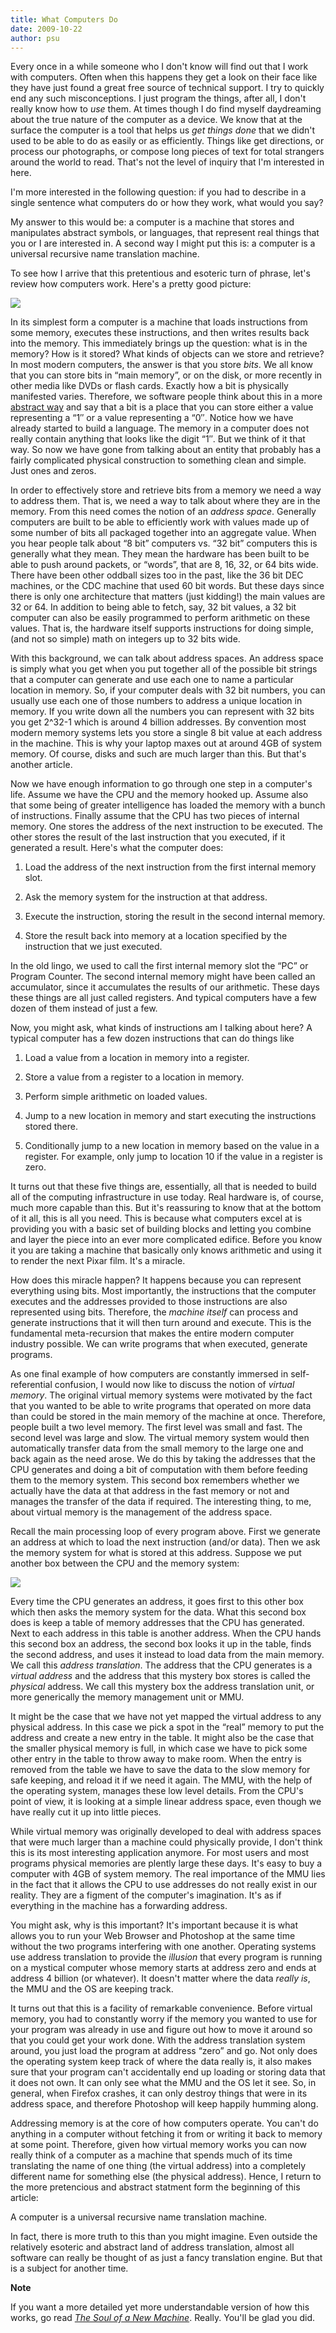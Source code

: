 ```yaml
---
title: What Computers Do
date: 2009-10-22
author: psu
---
```


Every once in a while someone who I don't know will find out that I work with computers. Often when this happens they get a look on their face like they have just found a great free source of technical support. I try to quickly end any such misconceptions. I just program the things, after all, I don't really know how to <em>use</em> them. At times though I do find myself daydreaming about the true nature of the computer as a device. We know that at the surface the computer is a tool that helps us <em>get things done</em> that we didn't used to be able to do as easily or as efficiently. Things like get directions, or process our photographs, or compose long pieces of text for total strangers around the world to read. That's not the level of inquiry that I'm interested in here.

I'm more interested in the following question: if you had to describe in a single sentence what computers do or how they work, what would you say?<br />
<span id="more-2308"></span>

My answer to this would be: a computer is a machine that stores and manipulates abstract symbols, or languages, that represent real things that you or I are interested in. A second way I might put this is: a computer is a universal recursive name translation machine.

To see how I arrive that this pretentious and esoteric turn of phrase, let's review how computers work. Here's a pretty good picture:

<img src="http://kvdpsu.org/cpu.png"><br />

In its simplest form a computer is a machine that loads instructions from some memory, executes these instructions, and then writes results back into the memory. This immediately brings up the question: what is in the memory? How is it stored? What kinds of objects can we store and retrieve? In most modern computers, the answer is that you store <em>bits</em>. We all know that you can store bits in &#8220;main memory&#8221;, or on the disk, or more recently in other media like DVDs or flash cards. Exactly how a bit is physically manifested varies. Therefore, we software people think about this in a more <a href="/the-abstraction-distraction-part-1.html">abstract way</a> and say that a bit is a place that you can store either a value representing a &#8220;1&#8243; or a value representing a &#8220;0&#8243;. Notice how we have already started to build a language. The memory in a computer does not really contain anything that looks like the digit &#8220;1&#8243;. But we think of it that way. So now we have gone from talking about an entity that probably has a fairly complicated physical construction to something clean and simple. Just ones and zeros.

In order to effectively store and retrieve bits from a memory we need a way to address them. That is, we need a way to talk about where they are in the memory. From this need comes the notion of an <em>address space</em>. Generally computers are built to be able to efficiently work with values made up of some number of bits all packaged together into an aggregate value. When you hear people talk about &#8220;8 bit&#8221; computers vs. &#8220;32 bit&#8221; computers this is generally what they mean. They mean the hardware has been built to be able to push around packets, or &#8220;words&#8221;, that are 8, 16, 32, or 64 bits wide. There have been other oddball sizes too in the past, like the 36 bit DEC machines, or the CDC machine that used 60 bit words. But these days since there is only one architecture that matters (just kidding!) the main values are 32 or 64. In addition to being able to fetch, say, 32 bit values, a 32 bit computer can also be easily programmed to perform arithmetic on these values. That is, the hardware itself supports instructions for doing simple, (and not so simple) math on integers up to 32 bits wide.

With this background, we can talk about address spaces. An address space is simply what you get when you put together all of the possible bit strings that a computer can generate and use each one to name a particular location in memory. So, if your computer deals with 32 bit numbers, you can usually use each one of those numbers to address a unique location in memory. If you write down all the numbers you can represent with 32 bits you get 2^32-1 which is around 4 billion addresses. By convention most modern memory systems lets you store a single 8 bit value at each address in the machine. This is why your laptop maxes out at around 4GB of system memory. Of course, disks and such are much larger than this. But that's another article.

Now we have enough information to go through one step in a computer's life. Assume we have the CPU and the memory hooked up. Assume also that some being of greater intelligence has loaded the memory with a bunch of instructions. Finally assume that the CPU has two pieces of internal memory. One stores the address of the next instruction to be executed. The other stores the result of the last instruction that you executed, if it generated a result. Here's what the computer does:

1. Load the address of the next instruction from the first internal memory slot.

2. Ask the memory system for the instruction at that address.

3. Execute the instruction, storing the result in the second internal memory.

4. Store the result back into memory at a location specified by the instruction that we just executed.

In the old lingo, we used to call the first internal memory slot the &#8220;PC&#8221; or Program Counter. The second internal memory might have been called an accumulator, since it accumulates the results of our arithmetic. These days these things are all just called registers. And typical computers have a few dozen of them instead of just a few.

Now, you  might ask, what kinds of instructions am I talking about here? A typical computer has a few dozen instructions that can do things like

1. Load a value from a location in memory into a register.

2. Store a value from a register to a location in memory.

3. Perform simple arithmetic on loaded values.

4. Jump to a new location in  memory and start executing the instructions stored there.

5. Conditionally jump to a new location in memory based on the value in a register. For example, only jump to location 10 if the value in a register is zero.

It turns out that these five things are, essentially, all that is needed to build all of the computing infrastructure in use today. Real hardware is, of course, much more capable than this. But it's reassuring to know that at the bottom of it all, this is all you need. This is because what computers excel at is providing you with a basic set of building blocks and letting you combine and layer the piece into an ever more complicated edifice. Before you know it you are taking a machine that basically only knows arithmetic and using it to render the next Pixar film. It's a miracle.

How does this miracle happen? It happens because you can represent everything using bits. Most importantly, the instructions that the computer executes and the addresses provided to those instructions are also represented using bits. Therefore, the <em>machine itself</em> can process and generate instructions that it will then turn around and execute. This is the fundamental meta-recursion that makes the entire modern computer industry possible. We can write programs that when executed, generate programs.

As one final example of how computers are constantly immersed in self-referential confusion, I would now like to discuss the notion of <em>virtual memory</em>. The original virtual memory systems were motivated by the fact that you wanted to be able to write programs that operated on more data than could be stored in the main memory of the machine at once. Therefore, people built a two level memory. The first level was small and fast. The second level was large and slow. The virtual memory system would then automatically transfer data from the small memory to the large one and back again as the need arose. We do this by taking the addresses that the CPU generates and doing a bit of computation with them before feeding them to the memory system. This second box remembers whether we actually have the data at that address in the fast memory or not and manages the transfer of the data if required. The interesting thing, to me, about virtual memory is the management of the address space.

Recall the main processing loop of every program above. First we generate an address at which to load the next instruction (and/or data). Then we ask the memory system for what is stored at this address. Suppose we put another box between the CPU and the memory system:

<img src="http://kvdpsu.org/vm.png"><br />

Every time the CPU generates an address, it goes first to this other box which then asks the memory system for the data. What this second box does is keep a table of memory addresses that the CPU has generated. Next to each address in this table is another address. When the CPU hands this second box an address, the second box looks it up in the table, finds the second address, and uses it instead to load data from the main memory. We call this <em>address translation</em>. The address that the CPU generates is a <em>virtual address</em> and the address that this mystery box stores is called the <em>physical</em> address. We call this mystery box the address translation unit, or more generically the memory management unit or MMU.

It might be the case that we have not yet mapped the virtual address to any physical address. In this case we pick a spot in the &#8220;real&#8221; memory to put the address and create a new entry in the table. It might also be the case that the smaller physical memory is full, in which case we have to pick some other entry in the table to throw away to make room. When the entry is removed from the table we have to save the data to the slow memory for safe keeping, and reload it if we need it again. The MMU, with the help of the operating system, manages these low level details. From the CPU's point of view, it is looking at a simple linear address space, even though we have really cut it up into little pieces.

While virtual memory was originally developed to deal with address spaces that were much larger than a machine could physically provide, I don't think this is its most interesting application anymore. For most users and most programs physical memories are plently large these days. It's easy to buy a computer with 4GB of system memory.  The real importance of the MMU lies in the fact that it allows the CPU to use addresses do not really exist in our reality. They are a figment of the computer's imagination. It's as if everything in the machine has a forwarding address.

You might ask, why is this important? It's important because it is what allows you to run your Web Browser and Photoshop at the same time without the two programs interfering with one another. Operating systems use address translation to provide the <em>illusion</em> that every program is running on a mystical computer whose memory starts at address zero and ends at address 4 billion (or whatever). It doesn't matter where the data <em>really is</em>, the MMU and the OS are keeping track.

It turns out that this is a facility of remarkable convenience.  Before virtual memory, you had to constantly worry if the memory you wanted to use for your program was already in use and figure out how to move it around so that you could get your work done. With the address translation system around, you just load the program at address &#8220;zero&#8221; and go. Not only does the operating system keep track of where the data really is, it also makes sure that your program can't accidentally end up loading or storing data that it does not own. It can only see what the MMU and the OS let it see. So, in general, when Firefox crashes, it can only destroy things that were in its address space, and therefore Photoshop will keep happily humming along.

Addressing memory is at the core of how computers operate. You can't do anything in a computer without fetching it from or writing it back to memory at some point. Therefore, given how virtual memory works you can now really think of a computer as a machine that spends much of its time translating the name of one thing (the virtual address) into a completely different name for something else (the physical address). Hence, I return to the more pretencious and abstract statment form the beginning of this article:

A computer is a universal recursive name translation machine.

In fact, there is more truth to this than you  might imagine. Even outside the relatively esoteric and abstract land of address translation, almost all software can really be thought of as just a fancy translation engine. But that is a subject for another time.

<b>Note</b>

If you want a more detailed yet more understandable version of how this works, go read <a href="../../../../2006/06/19/the-soul-of-a-new-machine/index.html"><em>The Soul of a New Machine</em></a>. Really. You'll be glad you did.

